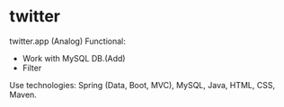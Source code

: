 # twitter
twitter.app (Analog) 
Functional:
- Work with MySQL DB.(Add)
- Filter





Use technologies: Spring (Data, Boot, MVC), MySQL, Java, HTML, CSS, Maven.
